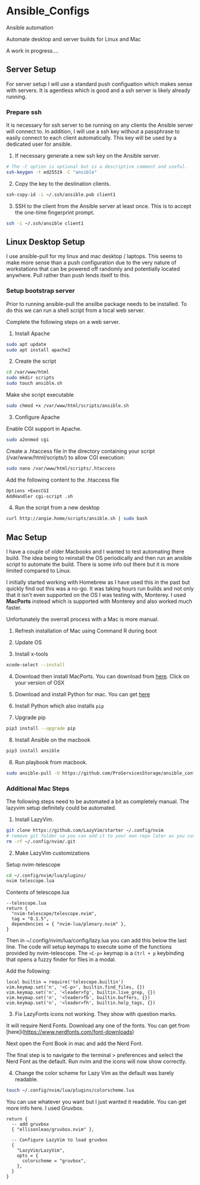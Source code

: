 # Ansible_Configs

Ansible automation

Automate desktop and server builds for Linux and Mac

A work in progress....

## Server Setup

For server setup I will use a standard push configuation which makes sense with servers. It is agentless which is good and a ssh server is likely already running.

### Prepare ssh

It is necessary for ssh server to be running on any clients the Ansible server will connect to. In addition, I will use a ssh key without a passphrase to easily connect to each client automatically. This key will be used by a dedicated user for ansible.

1. If necessary generate a new ssh key on the Ansible server.

```bash
# The -C option is optional but is a descriptive comment and useful.
ssh-keygen -t ed25519 -C "ansible"
```

2. Copy the key to the destination clients.

```bash
ssh-copy-id -i ~/.ssh/ansible.pub client1
```

3. SSH to the client from the Ansible server at least once. This is to accept the one-time fingerprint prompt.

```bash
ssh -i ~/.ssh/ansible client1
```


## Linux Desktop Setup

I use ansible-pull for my linux and mac desktop / laptops. This seems to make more sense than a push configuration due to the very nature of workstations that can be powered off randomly and potentially located anywhere. Pull rather than push lends itself to this.

### Setup bootstrap server

Prior to running ansible-pull the ansilbe package needs to be installed. To do this we can run a shell script from a local web server.

Complete the following steps on a web server.

1. Install Apache

```bash
sudo apt update
sudo apt install apache2
```

2. Create the script

```bash
cd /var/www/html
sudo mkdir scripts
sudo touch ansible.sh
```
Make she script executable

```bash
sudo chmod +x /var/www/html/scripts/ansible.sh
```

3. Configure Apache

Enable CGI support in Apache.

```bash
sudo a2enmod cgi
```

Create a .htaccess file in the directory containing your script (/var/www/html/scripts/) to allow CGI execution:

```bash
sudo nano /var/www/html/scripts/.htaccess
```

Add the following content to the .htaccess file

```bash
Options +ExecCGI
AddHandler cgi-script .sh
```

4. Run the script from a new desktop

```bash
curl http://angie.home/scripts/ansible.sh | sudo bash
```

## Mac Setup

I have a couple of older Macbooks and I wanted to test automating there build. The idea being to reinstall the OS periodically and then run an ansible script to automate the build. There is some info out there but it is more limited compared to Linux. 

I initially started working with Homebrew as I have used this in the past but quickly find out this was a no-go. It was taking hours run builds and not only that it isn't even supported on the OS I was testing with, Monterey. I used **MacPorts** instead which is supported with Monterey and also worked much faster.

Unfortunately the overrall process with a Mac is more manual.

1. Refresh installation of Mac using Command R during boot

2. Update OS

3. Install x-tools

```bash
xcode-select --install
```

4. Download then install MacPorts. You can download from [here](https://www.macports.org/install.php). Click on your version of OSX 

5. Download and install Python for mac. You can get [here](https://www.python.org/downloads/)

6. Install Python which also installs `pip`

7. Upgrade pip

```bash
pip3 install --upgrade pip
```

8. Install Ansible on the macbook

```bash
pip3 install ansible
```

8. Run playbook from macbook.

```bash
sudo ansible-pull -U https://github.com/ProServicesStorage/ansible_configs.git ansible_mac.yml
```

### Additional Mac Steps

The following steps need to be automated a bit as completely manual. The lazyvim setup definitely could be automated.

1. Install LazyVim.

```bash
git clone https://github.com/LazyVim/starter ~/.config/nvim
# remove git folder so you can add it to your own repo later as you customize
rm -rf ~/.config/nvim/.git
```

2. Make LazyVim customizations

Setup nvim-telescope

```bash
cd ~/.config/nvim/lua/plugins/ 
nvim telescope.lua
```
Contents of telescope.lua

```vim
--telescope.lua
return {
  "nvim-telescope/telescope.nvim",
  tag = "0.1.5",
  dependencies = { "nvim-lua/plenary.nvim" },
}
```

Then in ~/.config/nvim/lua/config/lazy.lua you can add this below the last line. The code will setup keymaps to execute some of the functions provided by nvim-telescope. The `<C-p>` keymap is a `Ctrl + p` keybinding that opens a fuzzy finder for files in a modal.

Add the following:

```vim
local builtin = require('telescope.builtin')
vim.keymap.set('n', '<C-p>', builtin.find_files, {})
vim.keymap.set('n', '<leader>fg', builtin.live_grep, {})
vim.keymap.set('n', '<leader>fb', builtin.buffers, {})
vim.keymap.set('n', '<leader>fh', builtin.help_tags, {})
```

3. Fix LazyFonts icons not working. They show with question marks.

It will require Nerd Fonts. Download any one of the fonts. You can get from [here]i(https://www.nerdfonts.com/font-downloads)

Next open the Font Book in mac and add the Nerd Font. 

The final step is to navigate to the terminal > preferences and select the Nerd Font as the default. Run nvim and the icons will now show correctly.

4. Change the color scheme for Lazy Vim as the default was barely readable.

```bash
touch ~/.config/nvim/lua/plugins/colorscheme.lua
```

You can use whatever you want but I just wanted it readable. You can get more info here. I used Gruvbox. 

```vim
return {
  -- add gruvbox
  { "ellisonleao/gruvbox.nvim" },

  -- Configure LazyVim to load gruvbox
  {
    "LazyVim/LazyVim",
    opts = {
      colorscheme = "gruvbox",
    },
  }
}
```




